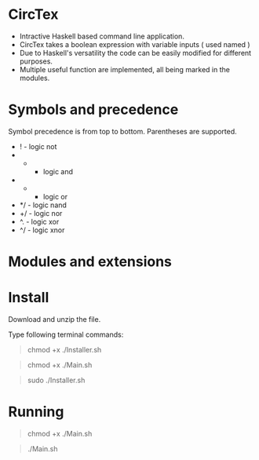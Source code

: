 # CircTex

* Intractive Haskell based command line application.
* CircTex takes a boolean expression with variable inputs ( used named ) 
* Due to Haskell's versatility the code can be easily modified for different purposes.
* Multiple useful function are implemented, all being marked in the modules.

Symbols and precedence
======================

Symbol precedence is from top to bottom. Parentheses are supported.

* !  - logic not
* *  - logic and
* +  - logic or
* */ - logic nand
* +/ - logic nor
* ^. - logic xor
* ^/ - logic xnor

Modules and extensions
======================

Install
=======

Download and unzip the file. 

Type following terminal commands:

> chmod +x ./Installer.sh

> chmod +x ./Main.sh

> sudo ./Installer.sh

Running
=======

> chmod +x ./Main.sh

> ./Main.sh
